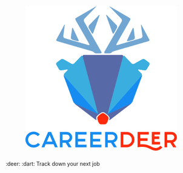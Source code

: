 <h1 align="center">
  <img src="careerdeer-logo.svg" alt="career deer" width="400"></a>
</h1>
:deer: :dart: Track down your next job
